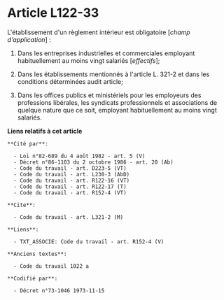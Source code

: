 # Article L122-33

L'établissement d'un règlement intérieur est obligatoire [*champ d'application*] :

1. Dans les entreprises industrielles et commerciales employant habituellement au moins vingt salariés [*effectifs*];

2. Dans les établissements mentionnés à l'article L. 321-2 et dans les conditions déterminées audit article;

3. Dans les offices  publics et ministériels pour les employeurs des professions libérales, les syndicats professionnels et
associations de quelque nature que ce soit, employant habituellement au moins vingt salariés.

**Liens relatifs à cet article**

	**Cité par**:

	  - Loi n°82-689 du 4 août 1982 - art. 5 (V)
	  - Décret n°86-1103 du 2 octobre 1986 - art. 20 (Ab)
	  - Code du travail - art. D223-5 (VT)
	  - Code du travail - art. L230-3 (AbD)
	  - Code du travail - art. R122-16 (VT)
	  - Code du travail - art. R122-17 (T)
	  - Code du travail - art. R152-4 (VT)

	**Cite**:

	  - Code du travail - art. L321-2 (M)

	**Liens**:

	  - TXT_ASSOCIE: Code du travail - art. R152-4 (V)

	**Anciens textes**:

	  - Code du travail 1022 a

	**Codifié par**:

	  - Décret n°73-1046 1973-11-15
